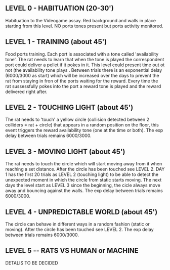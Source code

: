 ## LEVEL 0 - HABITUATION  (20-30')

Habituation to the Videogame assay.
Red background and walls in place starting from this level.
NO ports tones present but ports activity monitored.

## LEVEL 1 - TRAINING  (about 45')

Food ports training.
Each port is associated with a tone called 'availability tone'. The rat needs to learn that when the tone is played the correspondent port could deliver a pellet if it pokes in it.
This level could present time out ot not (the availability tone plays .
Between trials there is an exponential delay (6000/3000 as start) which will be increased over the days to prevent the rat from staying in fron of the ports waiting for the reward.
Every time the rat sussessfully pokes into the port a reward tone is played and the reward delivered right after.

## LEVEL 2 - TOUCHING LIGHT  (about 45')

The rat needs to 'touch' a yellow circle (collision detected between 2 colliders = rat + circle) that appears in a random position on the floor, this event triggers the reward availability tone (one at the time or both).
The exp delay between trials remains 6000/3000.

## LEVEL 3 - MOVING LIGHT  (about 45')

The rat needs to touch the circle which will start moving away from it when reaching a set distance.
After the circle has been touched see LEVEL 2.
DAY 1 has the first 20 trials as LEVEL 2 (touching light) to be able to detect the unexpected moment in which the circle from static starts moving.
The next days the level start as LEVEL 3 since the beginning, the cicle always move away and bouncing against the walls. 
The exp delay between trials remains 6000/3000.

## LEVEL 4 - UNPREDICTABLE WORLD (about 45')

The circle can behave in different ways in a random fashion (static or moving).
After the circle has been touched see LEVEL 2.
The exp delay between trials remains 6000/3000.

## LEVEL 5 -- RATS VS HUMAN or MACHINE

DETALIS TO BE DECIDED 














